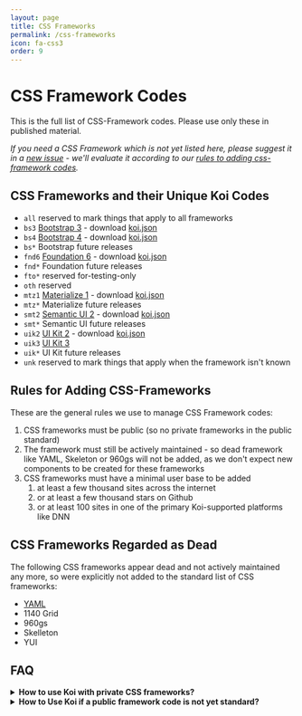 ```yaml
---
layout: page
title: CSS Frameworks
permalink: /css-frameworks
icon: fa-css3
order: 9
---
```

# CSS Framework Codes

This is the full list of CSS-Framework codes. Please use only these in published material. 

_If you need a CSS Framework which is not yet listed here, please suggest it in a [new issue](/DNN-Connect/connect.koi/issues/new) - we'll evaluate it according to our [rules to adding css-framework codes](#rules-for-adding-css-frameworks)._

## CSS Frameworks and their Unique Koi Codes

* `all` reserved to mark things that apply to all frameworks
* `bs3` [Bootstrap 3](https://getbootstrap.com/docs/3.3/) - download [koi.json](koi.json/bs3/koi.json)
* `bs4` [Bootstrap 4](https://getbootstrap.com/) - download [koi.json](koi.json/bs4/koi.json)
* `bs*` Bootstrap future releases
* `fnd6` [Foundation 6](https://foundation.zurb.com/) - download [koi.json](koi.json/fnd6/koi.json)
* `fnd*` Foundation future releases
* `fto*` reserved for-testing-only
* `oth` reserved
* `mtz1` [Materialize 1](http://materializecss.com/) - download [koi.json](koi.json/mtz1/koi.json)
* `mtz*` Materialize future releases
* `smt2` [Semantic UI 2](https://semantic-ui.com/) - download [koi.json](koi.json/smt2/koi.json)
* `smt*` Semantic UI future releases
* `uik2` [UI Kit 2](https://getuikit.com/v2/) - download [koi.json](koi.json/uik2/koi.json)
* `uik3` [UI Kit 3](https://getuikit.com/)
* `uik*` UI Kit future releases
* `unk` reserved to mark things that apply when the framework isn't known

## Rules for Adding CSS-Frameworks

These are the general rules we use to manage CSS Framework codes:

1. CSS frameworks must be public (so no private frameworks in the public standard)
1. The framework must still be actively maintained - so dead framework like YAML, Skeleton or 960gs will not be added, as we don't expect new components to be created for these frameworks
1. CSS frameworks must have a minimal user base to be added
    1. at least a few thousand sites across the internet
    1. or at least a few thousand stars on Github
    1. or at least 100 sites in one of the primary Koi-supported platforms like DNN

## CSS Frameworks Regarded as Dead

The following CSS frameworks appear dead and not actively maintained any more, so were explicitly not added to the standard list of CSS frameworks:

* [YAML](http://www.yaml.de/)
* 1140 Grid
* 960gs
* Skelleton
* YUI

## FAQ

<details>
  <summary>
      <strong>How to use Koi with private CSS frameworks?</strong>
   </summary>
<p>
You can always use your own code. Let's say you have your company internal CSS-Framework called <strong>Blast</strong>. You can just make up a code for it - like <em>blst</em> and use that in your <code>koi.json</code> and in your code. Prefer longer codes, because others may some day clash with a public code, like <em>bs1</em> would eventually clash with <strong>Bootstrap<strong>.

The public codes will always be 2-3 characters + version number, so use something different and you'll be safe.
</p>

</details>

<details>
  <summary>
      <strong>How to Use Koi if a public framework code is not yet standard?</strong>
   </summary>

<p>
If the public framework has a minimum adoption according to the [rules](css-framework-codes#rules-for-adding-css-frameworks), please post an issue. Otherwise, please make up a code which likely would become the standard and work with that, until it becomes standardized.
</p>

</details>